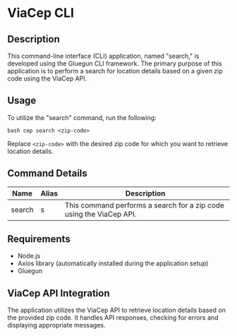 # ViaCep CLI

## Description
This command-line interface (CLI) application, named "search," is developed using the Gluegun CLI framework. The primary purpose of this application is to perform a search for location details based on a given zip code using the ViaCep API.

## Usage
To utilize the "search" command, run the following:

``bash
cep search <zip-code>
``

Replace ``<zip-code>`` with the desired zip code for which you want to retrieve location details.

## Command Details
| Name    | Alias | Description                                                         |
|---------|-------|---------------------------------------------------------------------|
|  search | s     | This command performs a search for a zip code using the ViaCep API. |

## Requirements

* Node.js
* Axios library (automatically installed during the application setup)
* Gluegun

## ViaCep API Integration
The application utilizes the ViaCep API to retrieve location details based on the provided zip code. It handles API responses, checking for errors and displaying appropriate messages.

